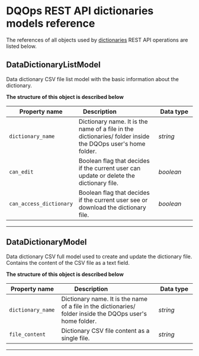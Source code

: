 # DQOps REST API dictionaries models reference
The references of all objects used by [dictionaries](/docs/client/operations/dictionaries.md) REST API operations are listed below.


## DataDictionaryListModel
Data dictionary CSV file list model with the basic information about the dictionary.


**The structure of this object is described below**


|&nbsp;Property&nbsp;name&nbsp;|&nbsp;Description&nbsp;&nbsp;&nbsp;&nbsp;&nbsp;&nbsp;&nbsp;&nbsp;&nbsp;&nbsp;&nbsp;&nbsp;&nbsp;&nbsp;&nbsp;&nbsp;&nbsp;&nbsp;&nbsp;&nbsp;&nbsp;|&nbsp;Data&nbsp;type&nbsp;|
|---------------|---------------------------------|-----------|
|<span class="no-wrap-code">`dictionary_name`</span>|Dictionary name. It is the name of a file in the dictionaries/ folder inside the DQOps user's home folder.|*string*|
|<span class="no-wrap-code">`can_edit`</span>|Boolean flag that decides if the current user can update or delete the dictionary file.|*boolean*|
|<span class="no-wrap-code">`can_access_dictionary`</span>|Boolean flag that decides if the current user see or download the dictionary file.|*boolean*|


___

## DataDictionaryModel
Data dictionary CSV full model used to create and update the dictionary file. Contains the content of the CSV file as a text field.


**The structure of this object is described below**


|&nbsp;Property&nbsp;name&nbsp;|&nbsp;Description&nbsp;&nbsp;&nbsp;&nbsp;&nbsp;&nbsp;&nbsp;&nbsp;&nbsp;&nbsp;&nbsp;&nbsp;&nbsp;&nbsp;&nbsp;&nbsp;&nbsp;&nbsp;&nbsp;&nbsp;&nbsp;|&nbsp;Data&nbsp;type&nbsp;|
|---------------|---------------------------------|-----------|
|<span class="no-wrap-code">`dictionary_name`</span>|Dictionary name. It is the name of a file in the dictionaries/ folder inside the DQOps user's home folder.|*string*|
|<span class="no-wrap-code">`file_content`</span>|Dictionary CSV file content as a single file.|*string*|


___

